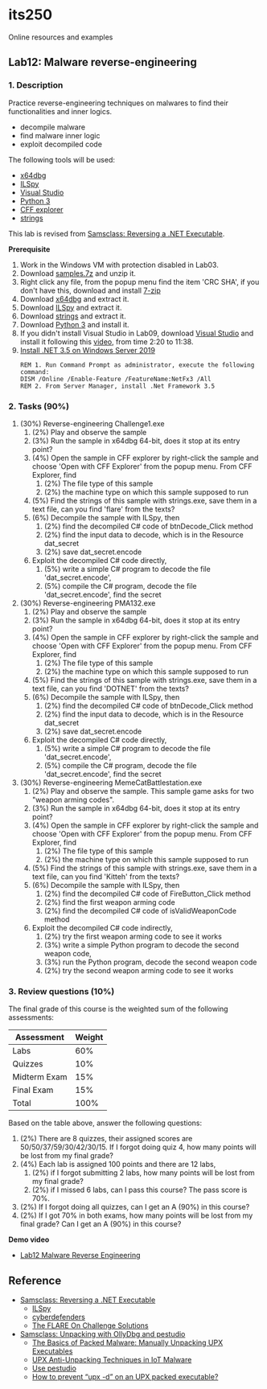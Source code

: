 # its250
Online resources and examples

## Lab12: Malware reverse-engineering 

### 1. Description
Practice reverse-engineering techniques on malwares to find their functionalities and inner logics.

* decompile malware
* find malware inner logic
* exploit decompiled code

The following tools will be used:
* [x64dbg](https://github.com/x64dbg/x64dbg)
* [ILSpy](https://github.com/icsharpcode/ILSpy)
* [Visual Studio](https://visualstudio.microsoft.com/downloads/)
* [Python 3](https://www.python.org/downloads/)
* [CFF explorer](https://ntcore.com/?page_id=388)
* [strings](https://docs.microsoft.com/en-us/sysinternals/downloads/strings)


This lab is revised from [Samsclass: Reversing a .NET Executable](https://samsclass.info/126/proj/PMA132.htm).

**Prerequisite**

1. Work in the Windows VM with protection disabled in Lab03.
2. Download [samples.7z](./samples/samples.7z) and unzip it.
3. Right click any file, from the popup menu find the item 'CRC SHA', if you don't have this, download and install [7-zip](https://www.7-zip.org/)
4. Download [x64dbg](https://github.com/x64dbg/x64dbg) and extract it.
5. Download [ILSpy](https://github.com/icsharpcode/ILSpy) and extract it.
6. Download [strings](https://docs.microsoft.com/en-us/sysinternals/downloads/strings) and extract it.
7. Download [Python 3](https://www.python.org/downloads/) and install it.
8. If you didn't install Visual Studio in Lab09, download [Visual Studio](https://visualstudio.microsoft.com/downloads/) and install it following this [video](https://youtu.be/vtiv_vyaKk0), from time 2:20 to 11:38.
9. [Install .NET 3.5 on Windows Server 2019](https://support.solarwinds.com/SuccessCenter/s/article/Install-NET-3-5-on-Windows-Server-2019?language=en_US)
   ```batch
   REM 1. Run Command Prompt as administrator, execute the following command:
   DISM /Online /Enable-Feature /FeatureName:NetFx3 /All
   REM 2. From Server Manager, install .Net Framework 3.5
   ```

### 2. Tasks (90%)
1. (30%) Reverse-engineering Challenge1.exe
   1. (2%) Play and observe the sample
   2. (3%) Run the sample in x64dbg 64-bit, does it stop at its entry point?
   3. (4%) Open the sample in CFF explorer by right-click the sample and choose 'Open with CFF Explorer' from the popup menu. From CFF Explorer, find
      1. (2%) The file type of this sample
      2. (2%) the machine type on which this sample supposed to run
   4. (5%) Find the strings of this sample with strings.exe, save them in a text file, can you find 'flare' from the texts?
   5. (6%) Decompile the sample with ILSpy, then
      1. (2%) find the decompiled C# code of btnDecode_Click method
      2. (2%) find the input data to decode, which is in the Resource dat_secret
      3. (2%) save dat_secret.encode
   6. Exploit the decompiled C# code directly, 
      1. (5%) write a simple C# program to decode the file 'dat_secret.encode', 
      2. (5%) compile the C# program, decode the file 'dat_secret.encode', find the secret
2. (30%) Reverse-engineering PMA132.exe
   1. (2%) Play and observe the sample
   2. (3%) Run the sample in x64dbg 64-bit, does it stop at its entry point?
   3. (4%) Open the sample in CFF explorer by right-click the sample and choose 'Open with CFF Explorer' from the popup menu. From CFF Explorer, find
      1. (2%) The file type of this sample
      2. (2%) the machine type on which this sample supposed to run
   4. (5%) Find the strings of this sample with strings.exe, save them in a text file, can you find 'DOTNET' from the texts?
   5. (6%) Decompile the sample with ILSpy, then
      1. (2%) find the decompiled C# code of btnDecode_Click method
      2. (2%) find the input data to decode, which is in the Resource dat_secret
      3. (2%) save dat_secret.encode
   6. Exploit the decompiled C# code directly, 
      1. (5%) write a simple C# program to decode the file 'dat_secret.encode', 
      2. (5%) compile the C# program, decode the file 'dat_secret.encode', find the secret
4. (30%) Reverse-engineering MemeCatBattlestation.exe
   1. (2%) Play and observe the sample. This sample game asks for two "weapon arming codes".
   2. (3%) Run the sample in x64dbg 64-bit, does it stop at its entry point?
   3. (4%) Open the sample in CFF explorer by right-click the sample and choose 'Open with CFF Explorer' from the popup menu. From CFF Explorer, find
      1. (2%) The file type of this sample
      2. (2%) the machine type on which this sample supposed to run
   4. (5%) Find the strings of this sample with strings.exe, save them in a text file, can you find 'Kitteh' from the texts?
   5. (6%) Decompile the sample with ILSpy, then
      1. (2%) find the decompiled C# code of FireButton_Click method
      2. (2%) find the first weapon arming code
      3. (2%) find the decompiled C# code of isValidWeaponCode method
   6. Exploit the decompiled C# code indirectly, 
      1. (2%) try the first weapon arming code to see it works
      2. (3%) write a simple Python program to decode the second weapon code, 
      3. (3%) run the Python program, decode the second weapon code
      4. (2%) try the second weapon arming code to see it works

### 3. Review questions (10%)
The final grade of this course is the weighted sum of the following assessments:

| Assessment | Weight |
| ---------- | ------ |
| Labs | 60% |
| Quizzes | 10% |
| Midterm Exam | 15% |
| Final Exam | 15% |
| Total | 100% |

Based on the table above, answer the following questions:
1. (2%) There are 8 quizzes, their assigned scores are 50/50/37/59/30/42/30/15. If I forgot doing quiz 4, how many points will be lost from my final grade?
2. (4%) Each lab is assigned 100 points and there are 12 labs, 
   1. (2%) if I forgot submitting 2 labs, how many points will be lost from my final grade?
   2. (2%) if I missed 6 labs, can I pass this course? The pass score is 70%.
3. (2%) If I forgot doing all quizzes, can I get an A (90%) in this course?
4. (2%) If I got 70% in both exams, how many points will be lost from my final grade? Can I get an A (90%) in this course?


**Demo video**

* [Lab12 Malware Reverse Engineering](https://youtu.be/RGznoHJwAXo)

## Reference
* [Samsclass: Reversing a .NET Executable](https://samsclass.info/126/proj/PMA132.htm)
  * [ILSpy](https://github.com/icsharpcode/ILSpy)
  * [cyberdefenders](https://cyberdefenders.org/labs/)
  * [The FLARE On Challenge Solutions](https://www.fireeye.com/blog/threat-research/2014/11/the_flare_on_challen.html)
* [Samsclass: Unpacking with OllyDbg and pestudio](https://samsclass.info/126/proj/PMA121.htm)
  * [The Basics of Packed Malware: Manually Unpacking UPX Executables](https://malware.news/t/the-basics-of-packed-malware-manually-unpacking-upx-executables/35961)
  * [UPX Anti-Unpacking Techniques in IoT Malware](https://cujo.com/upx-anti-unpacking-techniques-in-iot-malware/)
  * [Use pestudio](https://medium.com/@aubsec/pestudio-standard-f2ada4e8564)
  * [How to prevent “upx -d” on an UPX packed executable?](https://reverseengineering.stackexchange.com/questions/3323/how-to-prevent-upx-d-on-an-upx-packed-executable)